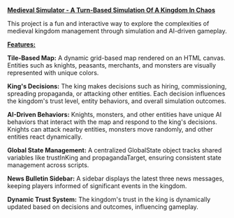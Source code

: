 <ins>**Medieval Simulator - A Turn-Based Simulation Of A Kingdom In Chaos**</ins>

This project is a fun and interactive way to explore the complexities of medieval kingdom management through simulation and AI-driven gameplay.

<ins>**Features:**</ins>

**Tile-Based Map:**
  A dynamic grid-based map rendered on an HTML canvas.
  Entities such as knights, peasants, merchants, and monsters are visually represented with unique colors.
  
**King's Decisions:**
  The king makes decisions such as hiring, commissioning, spreading propaganda, or attacking other entities.
  Each decision influences the kingdom's trust level, entity behaviors, and overall simulation outcomes.
  
**AI-Driven Behaviors:**
  Knights, monsters, and other entities have unique AI behaviors that interact with the map and respond to the king's decisions.
  Knights can attack nearby entities, monsters move randomly, and other entities react dynamically.
  
**Global State Management:**
  A centralized GlobalState object tracks shared variables like trustInKing and propagandaTarget, ensuring consistent state management across scripts.
  
**News Bulletin Sidebar:**
  A sidebar displays the latest three news messages, keeping players informed of significant events in the kingdom.
  
**Dynamic Trust System:**
  The kingdom's trust in the king is dynamically updated based on decisions and outcomes, influencing gameplay.
